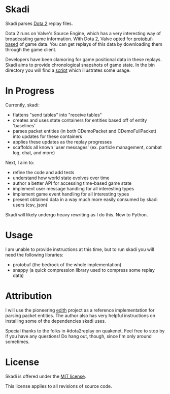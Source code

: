 Skadi
=====

Skadi parses [Dota 2](http://www.dota2.com) replay files.

Dota 2 runs on Valve's Source Engine, which has a very interesting way of broadcasting game information. With Dota 2, Valve opted for [protobuf-based](http://code.google.com/p/protobuf/) of game data. You can get replays of this data by downloading them through the game client.

Developers have been clamoring for game positional data in these replays. Skadi aims to provide chronological snapshots of game state. In the bin directory you will find a [script](https://github.com/onethirtyfive/skadi/blob/master/bin/skadi) which illustrates some usage.

In Progress
===========

Currently, skadi:

* flattens "send tables" into "receive tables"
* creates and uses state containers for entities based off of entity 'baselines'
* parses packet entities (in both CDemoPacket and CDemoFullPacket) into updates for these containers
* applies these updates as the replay progresses
* scaffolds all known 'user messages' (ex. particle management, combat log, chat, and more)

Next, I aim to:

* refine the code and add tests
* understand how world state evolves over time
* author a better API for accessing time-based game state
* implement user message handling for all interesting types
* implement game event handling for all interesting types
* present obtained data in a way much more easily consumed by skadi users (csv, json)

Skadi will likely undergo heavy rewriting as I do this. New to Python.

Usage
=====

I am unable to provide instructions at this time, but to run skadi you will need the following libraries:

* protobuf (the bedrock of the whole implementation)
* snappy (a quick compression library used to compress some replay data)

Attribution
===========

I will use the pioneering [edith](https://github.com/dschleck/edith) project as a reference implementation for parsing packet entities. The author also has very helpful instructions on installing some of the dependencies skadi uses.

Special thanks to the folks in #dota2replay on quakenet. Feel free to stop by if you have any questions! Do hang out, though, since I'm only around sometimes.

License
=======

Skadi is offered under the [MIT license](https://github.com/onethirtyfive/skadi/blob/master/LICENSE).

This license applies to all revisions of source code.